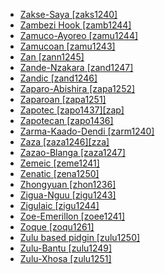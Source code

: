 - [Zakse-Saya [zaks1240]](tree/afro1255/chad1250/west2785/west2790/west2800/sout3162/sout3170/zaks1240/md.ini)
- [Zambezi Hook [zamb1244]](tree/atla1278/volt1241/benu1247/bant1294/sout3152/narr1281/east2731/bota1239/west2834/zamb1244/md.ini)
- [Zamuco-Ayoreo [zamu1244]](tree/zamu1243/zamu1244/md.ini)
- [Zamucoan [zamu1243]](tree/zamu1243/md.ini)
- [Zan [zann1245]](tree/kart1248/geor1252/zann1245/md.ini)
- [Zande-Nzakara [zand1247]](tree/atla1278/volt1241/nort3149/came1255/uban1244/zand1246/zand1247/md.ini)
- [Zandic [zand1246]](tree/atla1278/volt1241/nort3149/came1255/uban1244/zand1246/md.ini)
- [Zaparo-Abishira [zapa1252]](tree/zapa1251/zapa1252/md.ini)
- [Zaparoan [zapa1251]](tree/zapa1251/md.ini)
- [Zapotec [zapo1437][zap]](tree/otom1299/east2557/popo1292/zapo1436/zapo1437/md.ini)
- [Zapotecan [zapo1436]](tree/otom1299/east2557/popo1292/zapo1436/md.ini)
- [Zarma-Kaado-Dendi [zarm1240]](tree/song1307/east2431/zarm1240/md.ini)
- [Zaza [zaza1246][zza]](tree/indo1319/indo1320/iran1269/cent2317/cent2318/nort3177/tati1243/zaza1246/md.ini)
- [Zazao-Blanga [zaza1247]](tree/aust1307/nucl1752/mala1545/cent2237/east2712/ocea1241/west2818/meso1253/newi1242/stge1234/nort3225/sant1458/cent2063/zaza1247/md.ini)
- [Zemeic [zeme1241]](tree/sino1245/kuki1245/naga1409/zeme1241/md.ini)
- [Zenatic [zena1250]](tree/afro1255/berb1260/zena1250/md.ini)
- [Zhongyuan [zhon1236]](tree/sino1245/sini1245/clas1255/midd1354/nort3155/mand1471/zhon1236/md.ini)
- [Zigua-Nguu [zigu1243]](tree/atla1278/volt1241/benu1247/bant1294/sout3152/narr1281/east2731/nort3203/nort3209/ruvu1235/west2846/seut1234/zigu1243/md.ini)
- [Zigulaic [zigu1244]](tree/atla1278/volt1241/benu1247/bant1294/sout3152/narr1281/east2731/nort3203/nort3209/ruvu1235/west2846/seut1234/zigu1243/zigu1244/md.ini)
- [Zoe-Emerillon [zoee1241]](tree/tupi1275/mawe1252/awet1245/tupi1276/tupi1281/waya1271/zoee1241/md.ini)
- [Zoque [zoqu1261]](tree/mixe1284/zoqu1261/md.ini)
- [Zulu based pidgin [zulu1250]](tree/pidg1258/zulu1250/md.ini)
- [Zulu-Bantu [zulu1249]](tree/mixe1287/zulu1249/md.ini)
- [Zulu-Xhosa [zulu1251]](tree/atla1278/volt1241/benu1247/bant1294/sout3152/narr1281/east2731/sout3180/ngun1275/ngun1276/ngun1267/zulu1251/md.ini)
